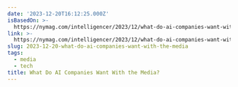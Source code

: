```yaml
---
date: '2023-12-20T16:12:25.000Z'
isBasedOn: >-
  https://nymag.com/intelligencer/2023/12/what-do-ai-companies-want-with-the-media.html
link: >-
  https://nymag.com/intelligencer/2023/12/what-do-ai-companies-want-with-the-media.html
slug: 2023-12-20-what-do-ai-companies-want-with-the-media
tags:
  - media
  - tech
title: What Do AI Companies Want With the Media?
---
```


